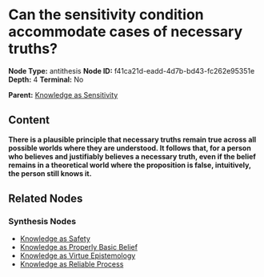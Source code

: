 # Can the sensitivity condition accommodate cases of necessary truths?

**Node Type:** antithesis
**Node ID:** f41ca21d-eadd-4d7b-bd43-fc262e95351e
**Depth:** 4
**Terminal:** No

**Parent:** [Knowledge as Sensitivity](knowledge-as-sensitivity-synthesis-b95cfa68-70fa-4507-9fda-50da33c047b5.md)

## Content

**There is a plausible principle that necessary truths remain true across all possible worlds where they are understood. It follows that, for a person who believes and justifiably believes a necessary truth, even if the belief remains in a theoretical world where the proposition is false, intuitively, the person still knows it.**

## Related Nodes

### Synthesis Nodes

- [Knowledge as Safety](knowledge-as-safety-synthesis-9c3bcc2c-b8ab-4a32-9f6b-15bbcfda311f.md)
- [Knowledge as Properly Basic Belief](knowledge-as-properly-basic-belief-synthesis-e9e90d79-f16f-4a54-b3a2-9504b97b8436.md)
- [Knowledge as Virtue Epistemology](knowledge-as-virtue-epistemology-synthesis-f8cb1f51-dcf8-4cbf-8673-2f0e034707a5.md)
- [Knowledge as Reliable Process](knowledge-as-reliable-process-synthesis-f5452245-fb28-45b7-8702-ea02a853a399.md)
